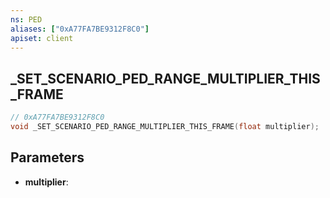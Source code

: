 ```yaml
---
ns: PED
aliases: ["0xA77FA7BE9312F8C0"]
apiset: client
---
```

## _SET_SCENARIO_PED_RANGE_MULTIPLIER_THIS_FRAME

```c
// 0xA77FA7BE9312F8C0
void _SET_SCENARIO_PED_RANGE_MULTIPLIER_THIS_FRAME(float multiplier);
```


## Parameters
* **multiplier**: